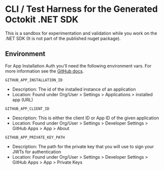 # CLI / Test Harness for the Generated Octokit .NET SDK

This is a sandbox for experimentation and validation while you work on the .NET SDK (It is not part of the published nuget package).

## Environment

For App Installation Auth you'll need the following environment vars.  For more information see the [GitHub docs](https://docs.github.com/en/apps/creating-github-apps/authenticating-with-a-github-app/managing-private-keys-for-github-apps).

`GITHUB_APP_INSTALLATION_ID` 
- Description: The id of the installed instance of an application
- Location: Found under Org/User > Settings > Applications > installed app (URL)

`GITHUB_APP_CLIENT_ID`
- Description: This is either the client ID or App ID of the given application 
- Location: Found under Org/User > Settings > Developer Settings > GitHub Apps > App > About

`GITHUB_APP_PRIVATE_KEY_PATH`
- Description: The path for the private key that you will use to sign your JWTs for authentication 
- Location: Found under Org/User > Settings > Developer Settings > GitHub Apps > App > Private Keys



